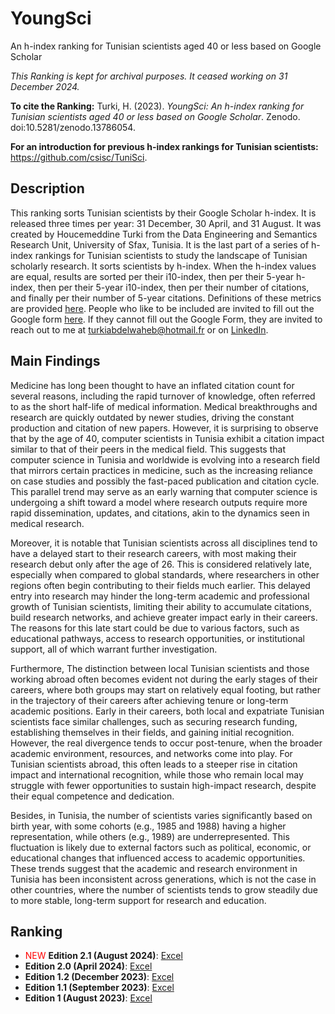# YoungSci
An h-index ranking for Tunisian scientists aged 40 or less based on Google Scholar

*This Ranking is kept for archival purposes. It ceased working on 31 December 2024.*

**To cite the Ranking:** Turki, H. (2023). *YoungSci: An h-index ranking for Tunisian scientists aged 40 or less based on Google Scholar*. Zenodo. doi:10.5281/zenodo.13786054.

**For an introduction for previous h-index rankings for Tunisian scientists:** https://github.com/csisc/TuniSci.

## Description
This ranking sorts Tunisian scientists by their Google Scholar h-index. It is released three times per year: 31 December, 30 April, and 31 August. It was created by Houcemeddine Turki from the Data Engineering and Semantics Research Unit, University of Sfax, Tunisia. It is the last part of a series of h-index rankings for Tunisian scientists to study the landscape of Tunisian scholarly research. It sorts scientists by h-index. When the h-index values are equal, results are sorted per their i10-index, then per their 5-year h-index, then per their 5-year i10-index, then per their number of citations, and finally per their number of 5-year citations. Definitions of these metrics are provided [here](https://guides.library.cornell.edu/c.php?g=32272&p=203388). People who like to be included are invited to fill out the Google form [here](https://forms.gle/q4eBsgL94cbMHA6w7). If they cannot fill out the Google Form, they are invited to reach out to me at turkiabdelwaheb@hotmail.fr or on [LinkedIn](https://www.linkedin.com/in/houcemeddine-turki-80305834/).

## Main Findings

Medicine has long been thought to have an inflated citation count for several reasons, including the rapid turnover of knowledge, often referred to as the short half-life of medical information. Medical breakthroughs and research are quickly outdated by newer studies, driving the constant production and citation of new papers. However, it is surprising to observe that by the age of 40, computer scientists in Tunisia exhibit a citation impact similar to that of their peers in the medical field. This suggests that computer science in Tunisia and worldwide is evolving into a research field that mirrors certain practices in medicine, such as the increasing reliance on case studies and possibly the fast-paced publication and citation cycle. This parallel trend may serve as an early warning that computer science is undergoing a shift toward a model where research outputs require more rapid dissemination, updates, and citations, akin to the dynamics seen in medical research.

Moreover, it is notable that Tunisian scientists across all disciplines tend to have a delayed start to their research careers, with most making their research debut only after the age of 26. This is considered relatively late, especially when compared to global standards, where researchers in other regions often begin contributing to their fields much earlier. This delayed entry into research may hinder the long-term academic and professional growth of Tunisian scientists, limiting their ability to accumulate citations, build research networks, and achieve greater impact early in their careers. The reasons for this late start could be due to various factors, such as educational pathways, access to research opportunities, or institutional support, all of which warrant further investigation.

Furthermore, The distinction between local Tunisian scientists and those working abroad often becomes evident not during the early stages of their careers, where both groups may start on relatively equal footing, but rather in the trajectory of their careers after achieving tenure or long-term academic positions. Early in their careers, both local and expatriate Tunisian scientists face similar challenges, such as securing research funding, establishing themselves in their fields, and gaining initial recognition. However, the real divergence tends to occur post-tenure, when the broader academic environment, resources, and networks come into play. For Tunisian scientists abroad, this often leads to a steeper rise in citation impact and international recognition, while those who remain local may struggle with fewer opportunities to sustain high-impact research, despite their equal competence and dedication.

Besides, in Tunisia, the number of scientists varies significantly based on birth year, with some cohorts (e.g., 1985 and 1988) having a higher representation, while others (e.g., 1989) are underrepresented. This fluctuation is likely due to external factors such as political, economic, or educational changes that influenced access to academic opportunities. These trends suggest that the academic and research environment in Tunisia has been inconsistent across generations, which is not the case in other countries, where the number of scientists tends to grow steadily due to more stable, long-term support for research and education.

## Ranking
-  <span style="color:red">NEW</span> **Edition 2.1 (August 2024)**: [Excel](https://github.com/csisc/YoungSci/raw/main/ranking_Aug-2024.xlsx)
-  **Edition 2.0 (April 2024)**: [Excel](https://github.com/csisc/YoungSci/raw/main/ranking_Apr-2024.xlsx)
-  **Edition 1.2 (December 2023)**: [Excel](https://github.com/csisc/YoungSci/raw/main/ranking_Dec-2023.xlsx)
-  **Edition 1.1 (September 2023)**: [Excel](https://github.com/csisc/YoungSci/raw/main/ranking_Sep-2023.xlsx)
-  **Edition 1 (August 2023)**: [Excel](https://github.com/csisc/YoungSci/raw/main/ranking_Aug-2023.xlsx)
